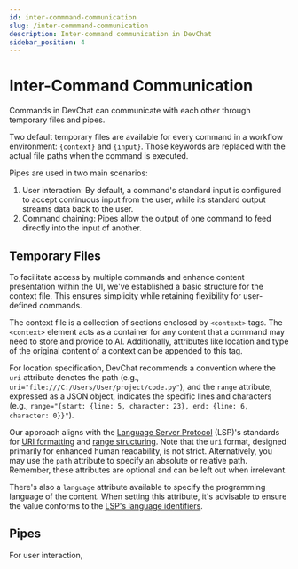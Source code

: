 ```yaml
---
id: inter-commmand-communication
slug: /inter-commmand-communication
description: Inter-command communication in DevChat
sidebar_position: 4
---
```


# Inter-Command Communication

Commands in DevChat can communicate with each other through temporary files and pipes.

Two default temporary files are available for every command in a workflow environment: `{context}` and `{input}`.
Those keywords are replaced with the actual file paths when the command is executed.

Pipes are used in two main scenarios:
1. User interaction: By default, a command's standard input is configured to accept continuous input from the user, while its standard output streams data back to the user.
2. Command chaining: Pipes allow the output of one command to feed directly into the input of another.

## Temporary Files

To facilitate access by multiple commands and enhance content presentation within the UI, we've established a basic structure for the context file.
This ensures simplicity while retaining flexibility for user-defined commands.

The context file is a collection of sections enclosed by `<context>` tags.
The `<context>` element acts as a container for any content that a command may need to store and provide to AI.
Additionally, attributes like location and type of the original content of a context can be appended to this tag.

For location specification, DevChat recommends a convention where the `uri` attribute denotes the path (e.g., `uri="file:///C:/Users/User/project/code.py"`), and the `range` attribute, expressed as a JSON object, indicates the specific lines and characters (e.g., `range="{start: {line: 5, character: 23}, end: {line: 6, character: 0}}"`).

Our approach aligns with the [Language Server Protocol](https://microsoft.github.io/language-server-protocol/) (LSP)'s standards for [URI formatting](https://microsoft.github.io/language-server-protocol/specifications/specification-current/#uri) and [range structuring](https://microsoft.github.io/language-server-protocol/specifications/specification-current/#range).
Note that the `uri` format, designed primarily for enhanced human readability, is not strict.
Alternatively, you may use the `path` attribute to specify an absolute or relative path.
Remember, these attributes are optional and can be left out when irrelevant.

There's also a `language` attribute available to specify the programming language of the content.
When setting this attribute, it's advisable to ensure the value conforms to the [LSP's language identifiers](https://microsoft.github.io/language-server-protocol/specifications/specification-current/#textDocumentItem).

## Pipes

For user interaction, 